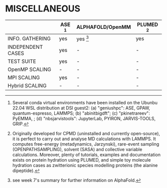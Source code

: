 # MISCELLANEOUS

|                     | ASE [^1]| ALPHAFOLD/OpenMM | PLUMED [^3] |
|---------------------|---------|------------------|-------------|
|     INFO. GATHERING | yes     |     yes [^2]     |     yes     |
|  INDEPENDENT CASES  | yes     |        -         |   -         |
|      TEST SUITE     | yes     |        -         |   -         |
|     OpenMP SCALING  |  -      |        -         |   -         |
|        MPI SCALING  | yes     |        -         |   -         |
|     Hybrid SCALING  |  -      |        -         |   -         |

[^1]: Several conda virtual environments have been installed on the Ubunbu 22.04 WSL distribution at DSI guest2: (a) "geniushpc": ASE, GPAW, quantum-espresso, LAMMPS; (b) "abinitbigdft"; (c) "pkinetrareev": PyEMMA, ; (d) "nbsjarvistools": JupyterLab, PYIRON, JARVIS-TOOLS, GRIP.
[^2]: see week 7's summary for further information on AlphaFold.
[^3]: Originally developed for CPMD (uninstalled and currently open-source), it is perfect to carry out and analyse MD calculations with LAMMPS. It computes free-energy (metadynamics, Jarzynski), rare-event sampling (OPENPATHSAMPLING), solvent (SASA) and collective variable calculations. Moreover, plenty of tutorials, examples and documentation exists on protein hydration using PLUMED, and simple toy molecule hydration cases as zwitterionic species modelling proteins (the alanine dipeptide).
